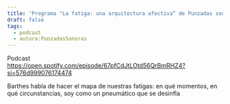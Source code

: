 ```yaml
---
title: 'Programa "La fatiga: una arquitectura afectiva” de Punzadas sonoras'
draft: false
tags:
  - podcast
  - autora:PunzadasSonoras
---
```

Podcast  
https://open.spotify.com/episode/67pfCdJtLOtd56QrBmRHZ4?si=576d999076174474

Barthes habla de hacer el mapa de nuestras fatigas: en qué momentos, en qué circunstancias, soy como un pneumático que se desinfla
